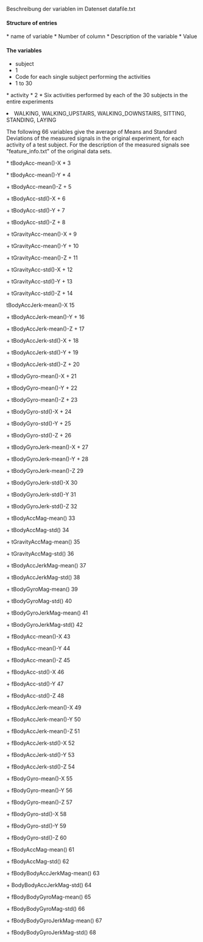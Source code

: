 Beschreibung der variablen im  Datenset datafile.txt

<h4> Structure of entries </h4>
* name of variable
* Number of column
* Description of the variable
* Value


<h4> The variables </h4>

* subject
* 1
* Code for each single subject performing the activities
* 1 to 30
<p></p>
<p>
* activity
* 2
* Six activities performed by each of the 30 subjects in the entire experiments
<li> WALKING, WALKING_UPSTAIRS, WALKING_DOWNSTAIRS, SITTING, STANDING, LAYING </li>
</p>
The following 66 variables give the average of Means and Standard Deviations of the measured signals in the original experiment, for each activity of a test subject. For the description of the measured signals see "feature_info.txt" of the original data sets.
<p></p>
* tBodyAcc-mean()-X
* 3
<p></p>
* tBodyAcc-mean()-Y
* 4
<p></p>
+ tBodyAcc-mean()-Z
+ 5
<p></p>
+ tBodyAcc-std()-X		
+ 6
<p></p>
+ tBodyAcc-std()-Y
+ 7
<p></p>
+ tBodyAcc-std()-Z	
+ 8
<p></p>
+ tGravityAcc-mean()-X
+ 9
<p></p>
+ tGravityAcc-mean()-Y
+ 10
<p></p>
+ tGravityAcc-mean()-Z
+ 11
<p></p>
+ tGravityAcc-std()-X
+ 12
<p></p>
+ tGravityAcc-std()-Y
+ 13
<p></p>
+ tGravityAcc-std()-Z
+ 14
<p></p>
tBodyAccJerk-mean()-X		15
<p></p>
+ tBodyAccJerk-mean()-Y
+ 16
<p></p>
+ tBodyAccJerk-mean()-Z
+ 17
<p></p>
+ tBodyAccJerk-std()-X
+ 18
<p></p>
+ tBodyAccJerk-std()-Y
+ 19
<p></p>
+ tBodyAccJerk-std()-Z
+ 20
<p></p>
+ tBodyGyro-mean()-X
+ 21
<p></p>
+ tBodyGyro-mean()-Y
+ 22
<p></p>
+ tBodyGyro-mean()-Z
+ 23
<p></p>
+ tBodyGyro-std()-X	
+ 24
<p></p>
+ tBodyGyro-std()-Y	
+ 25
<p></p>
+ tBodyGyro-std()-Z	
+ 26
<p></p>
+ tBodyGyroJerk-mean()-X
+ 27
<p></p>
+ tBodyGyroJerk-mean()-Y	
+ 28
<p></p>
+ tBodyGyroJerk-mean()-Z		29
<p></p>
+ tBodyGyroJerk-std()-X		30
<p></p>
+ tBodyGyroJerk-std()-Y		31
<p></p>
+ tBodyGyroJerk-std()-Z		32
<p></p>
+ tBodyAccMag-mean()		33
<p></p>
+ tBodyAccMag-std()		34
<p></p>
+ tGravityAccMag-mean()		35
<p></p>
+ tGravityAccMag-std()		36
<p></p>
+ tBodyAccJerkMag-mean()		37
<p></p>
+ tBodyAccJerkMag-std()		38
<p></p>
+ tBodyGyroMag-mean()		39
<p></p>
+ tBodyGyroMag-std()		40
<p></p>
+ tBodyGyroJerkMag-mean()		41
<p></p>
+ tBodyGyroJerkMag-std()		42
<p></p>
+ fBodyAcc-mean()-X		43
<p></p>
+ fBodyAcc-mean()-Y		44
<p></p>
+ fBodyAcc-mean()-Z		45
<p></p>
+ fBodyAcc-std()-X		46
<p></p>
+ fBodyAcc-std()-Y		47
<p></p>
+ fBodyAcc-std()-Z		48
<p></p>
+ fBodyAccJerk-mean()-X		49
<p></p>
+ fBodyAccJerk-mean()-Y		50
<p></p>
+ fBodyAccJerk-mean()-Z		51
<p></p>
+ fBodyAccJerk-std()-X		52
<p></p>
+ fBodyAccJerk-std()-Y		53
<p></p>
+ fBodyAccJerk-std()-Z		54
<p></p>
+ fBodyGyro-mean()-X		55
<p></p>
+ fBodyGyro-mean()-Y		56
<p></p>
+ fBodyGyro-mean()-Z		57
<p></p>
+ fBodyGyro-std()-X		58
<p></p>
+ fBodyGyro-std()-Y		59
<p></p>
+ fBodyGyro-std()-Z		60
<p></p>
+ fBodyAccMag-mean()		61
<p></p>
+ fBodyAccMag-std()		62
<p></p>
+ fBodyBodyAccJerkMag-mean()	63
<p></p>
+ BodyBodyAccJerkMag-std()	64
<p></p>
+ fBodyBodyGyroMag-mean()		65
<p></p>
+ fBodyBodyGyroMag-std()		66
<p></p>
+ fBodyBodyGyroJerkMag-mean()	67
<p></p>
+ fBodyBodyGyroJerkMag-std()	68
<p></p>
